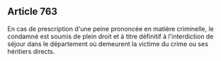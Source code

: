 Article 763
----
En cas de prescription d'une peine prononcée en matière criminelle, le condamné
est soumis de plein droit et à titre définitif à l'interdiction de séjour dans
le département où demeurent la victime du crime ou ses héritiers directs.
